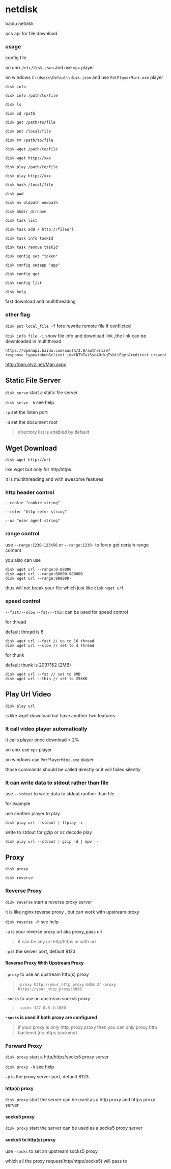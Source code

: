 # netdisk


baidu netdisk

pcs api for file download

### usage


config file

on unix  `/etc/disk.json` and use `mpv` player

on windows  `C:\Users\Default\disk.json`  and use `PotPlayerMini.exe` player


```
disk info

disk info /path/to/file

disk ls

disk cd /path

disk get /path/to/file

disk put /local/file

disk rm /path/to/file

disk wget /path/to/file

disk wget http://xxx

disk play /path/to/file

disk play http://xxx

disk hash /local/file

disk pwd

disk mv oldpath newpath

disk mkdir dirname

disk task list

disk task add / http://fileurl

disk task info taskId

disk task remove taskId

disk config set "token"

disk config setapp "app"

disk config get

disk config list

disk help
```

fast download and multithreading


### other flag


`disk put local_file -f`  fore rewrite remote file if conflicted

`disk info file -i` show file info and download link ,the link can be downloaded in multithread


```
https://openapi.baidu.com/oauth/2.0/authorize?response_type=token&client_id=fNThTaiSso4OtkgTsbtiFpyt&redirect_uri=oob&scope=netdisk
```

http://pan.plyz.net/Man.aspx


## Static File Server

`disk serve` start a static file server 

`disk serve -h` see help

`-p` set the listen port

`-d` set the document root

> directory list is enabled by default

## Wget Download

`disk wget http://url`

like wget but only for http/https 

It is multithreading and with awesome features

### http header control

`--cookie "cookie string"`

`--refer "http refer string"`

`--ua "user agent string"`

### range control

use `--range:1230-123456` or `--range:1230-` to force get certain range content

you also can use
```
disk wget url --range:0-88000
disk wget url --range:88000-988000
disk wget url --range:988000-
```
thus will not break your file which just like `disk wget url`

### speed control

`--fast/--slow` `--fat/--thin` can be used for speed control

for thread 

default thread is 8
```
disk wget url --fast // up to 16 thread
disk wget url --slow // set to 4 thread
```

for thunk

default thunk is 2097152 (2MB)
```
disk wget url --fat // set to 8MB
disk wget url --thin // set to 256KB
```

## Play Url Video

`disk play url`

is like wget download but have another two features

### It call video player automatically

It calls player once download > 2%

on unix use `mpv` player

on windows use `PotPlayerMini.exe` player

those commands should be called directly or 
it will failed silently

### It can write data to stdout rather than file

use `--stdout` to write data to stdout ranther than file

for example 

use another player to play

`disk play url --stdout | ffplay -i -`

write to stdout for gzip or xz decode play 

`disk play url --stdout | gzip -d | mpv  -`


## Proxy 

`disk proxy` 

`disk reverse`

### Reverse Proxy

`disk reverse` start a reverse proxy server

it is like nginx reverse proxy , but can work with upstream proxy

`disk reverse -h` see help

`-u` is your reverse proxy url aka proxy_pass url

> it can be any url http/https or with uri

`-p` is the server port, default 8123

#### Reverse Proxy With Upstream Proxy

`-proxy` to use an upstream http(s) proxy

> `-proxy http://your_http_proxy:6056` or `-proxy https://your_http_proxy:6056` 

`-socks` to use an upstream socks5 proxy

> `-socks 127.0.0.1:1080`

**`-socks` is used if both proxy are configured**

> if your proxy is only http_proxy proxy then you can only proxy http backend (no https backend) 



### Forward Proxy

`disk proxy` start a http/https/socks5 proxy server 

`disk proxy -h` see help

`-p` is the proxy server port, default 8123

#### http(s) proxy

`disk proxy` start the server can be used as a http proxy and https proxy server

#### socks5 proxy

`disk proxy` start the server can be used as a socks5 proxy server

#### socks5 to http(s) proxy

use `-socks` to set an upstream socks5 proxy

which all the proxy request(http/https/socks5) will pass to 